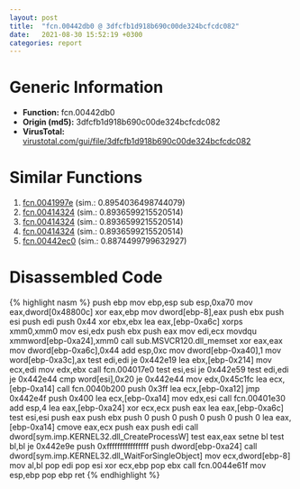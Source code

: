 ```yaml
---
layout: post
title:  "fcn.00442db0 @ 3dfcfb1d918b690c00de324bcfcdc082"
date:   2021-08-30 15:52:19 +0300
categories: report
---
```


# Generic Information
- **Function:** fcn.00442db0
- **Origin (md5):** 3dfcfb1d918b690c00de324bcfcdc082
- **VirusTotal:** [virustotal.com/gui/file/3dfcfb1d918b690c00de324bcfcdc082][virustotal_ref]



# Similar Functions

1. [fcn.0041997e][similar_1_ref] (sim.: 0.8954036498744079)
2. [fcn.00414324][similar_2_ref] (sim.: 0.8936599215520514)
3. [fcn.00414324][similar_3_ref] (sim.: 0.8936599215520514)
4. [fcn.00414324][similar_4_ref] (sim.: 0.8936599215520514)
5. [fcn.00442ec0][similar_5_ref] (sim.: 0.8874499799632927)


# Disassembled Code

{% highlight nasm %}
push ebp
mov ebp,esp
sub esp,0xa70
mov eax,dword[0x48800c]
xor eax,ebp
mov dword[ebp-8],eax
push ebx
push esi
push edi
push 0x44
xor ebx,ebx
lea eax,[ebp-0xa6c]
xorps xmm0,xmm0
mov esi,edx
push ebx
push eax
mov edi,ecx
movdqu xmmword[ebp-0xa24],xmm0
call sub.MSVCR120.dll_memset
xor eax,eax
mov dword[ebp-0xa6c],0x44
add esp,0xc
mov dword[ebp-0xa40],1
mov word[ebp-0xa3c],ax
test edi,edi
je 0x442e19
lea ebx,[ebp-0x214]
mov ecx,edi
mov edx,ebx
call fcn.004017e0
test esi,esi
je 0x442e59
test edi,edi
je 0x442e44
cmp word[esi],0x20
je 0x442e44
mov edx,0x45c1fc
lea ecx,[ebp-0xa14]
call fcn.0040b200
push 0x3ff
lea ecx,[ebp-0xa12]
jmp 0x442e4f
push 0x400
lea ecx,[ebp-0xa14]
mov edx,esi
call fcn.00401e30
add esp,4
lea eax,[ebp-0xa24]
xor ecx,ecx
push eax
lea eax,[ebp-0xa6c]
test esi,esi
push eax
push ebx
push 0
push 0
push 0
push 0
push 0
lea eax,[ebp-0xa14]
cmove eax,ecx
push eax
push edi
call dword[sym.imp.KERNEL32.dll_CreateProcessW]
test eax,eax
setne bl
test bl,bl
je 0x442e9e
push 0xffffffffffffffff
push dword[ebp-0xa24]
call dword[sym.imp.KERNEL32.dll_WaitForSingleObject]
mov ecx,dword[ebp-8]
mov al,bl
pop edi
pop esi
xor ecx,ebp
pop ebx
call fcn.0044e61f
mov esp,ebp
pop ebp
ret 
{% endhighlight %}


[similar_1_ref]: /report/fcn.0041997e@418e0921f3a9bd4f5bc0dcc59623b5a1
[similar_2_ref]: /report/fcn.00414324@152885a790b99953ce23874f0947b7bd
[similar_3_ref]: /report/fcn.00414324@fb9b7d22bc1c143ac66b0575cbdd088d
[similar_4_ref]: /report/fcn.00414324@912f1d013a0d6151bc7a7cef6da1b2a0
[similar_5_ref]: /report/fcn.00442ec0@3dfcfb1d918b690c00de324bcfcdc082
[virustotal_ref]: https://www.virustotal.com/gui/file/3dfcfb1d918b690c00de324bcfcdc082